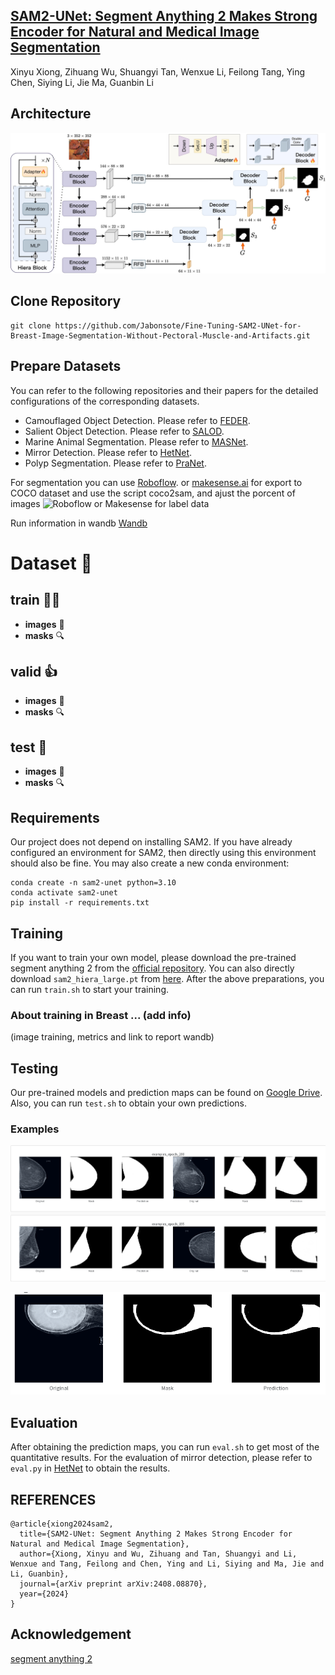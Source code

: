 ## [SAM2-UNet: Segment Anything 2 Makes Strong Encoder for Natural and Medical Image Segmentation](https://arxiv.org/abs/2408.08870)
Xinyu Xiong, Zihuang Wu, Shuangyi Tan, Wenxue Li, Feilong Tang, Ying Chen, Siying Li, Jie Ma, Guanbin Li

  ## Architecture
![framework](./sam2unet.jpg)

## Clone Repository
```shell
git clone https://github.com/Jabonsote/Fine-Tuning-SAM2-UNet-for-Breast-Image-Segmentation-Without-Pectoral-Muscle-and-Artifacts.git
```

## Prepare Datasets
You can refer to the following repositories and their papers for the detailed configurations of the corresponding datasets.
- Camouflaged Object Detection. Please refer to [FEDER](https://github.com/ChunmingHe/FEDER).
- Salient Object Detection. Please refer to [SALOD](https://github.com/moothes/SALOD).
- Marine Animal Segmentation. Please refer to [MASNet](https://github.com/zhenqifu/MASNet).
- Mirror Detection. Please refer to [HetNet](https://github.com/Catherine-R-He/HetNet).
- Polyp Segmentation. Please refer to [PraNet](https://github.com/DengPingFan/PraNet).

For segmentation you can use [Roboflow](https://universe.roboflow.com/). or [makesense.ai](https://www.makesense.ai/) for export to COCO dataset and use the script coco2sam, and ajust the porcent of images
![Roboflow or Makesense for label data](/img/ro.gif)


Run information in wandb [Wandb](https://wandb.ai/javier-ramirez-gonzalez/SAM2-UNet-training)


**Dataset** 📁
==========

**train** 🏋️‍♂️
--------

* **images** 📸
* **masks** 🔍

**valid** 👍
--------

* **images** 📸
* **masks** 🔍

**test** 🤔
--------

* **images** 📸
* **masks** 🔍


## Requirements
Our project does not depend on installing SAM2. If you have already configured an environment for SAM2, then directly using this environment should also be fine. You may also create a new conda environment:

```shell
conda create -n sam2-unet python=3.10
conda activate sam2-unet
pip install -r requirements.txt
```

## Training
If you want to train your own model, please download the pre-trained segment anything 2 from the [official repository](https://github.com/facebookresearch/segment-anything-2). You can also directly download `sam2_hiera_large.pt` from [here](https://dl.fbaipublicfiles.com/segment_anything_2/072824/sam2_hiera_large.pt). After the above preparations, you can run `train.sh` to start your training.


### About training in Breast ... (add info)

(image training, metrics and link to report wandb)


## Testing
Our pre-trained models and prediction maps can be found on [Google Drive](https://drive.google.com/drive/folders/1w2fK8kLhtEmMWZ6G6w9_J17xwgfm3lev?usp=drive_link). Also, you can run `test.sh` to obtain your own predictions.

### Examples

![Inferences during training](/img/inferences.png)

![Inferences during training](/img/inference1.png)


## Evaluation
After obtaining the prediction maps, you can run `eval.sh` to get most of the quantitative results. For the evaluation of mirror detection, please refer to `eval.py` in [HetNet](https://github.com/Catherine-R-He/HetNet) to obtain the results.

## REFERENCES

```
@article{xiong2024sam2,
  title={SAM2-UNet: Segment Anything 2 Makes Strong Encoder for Natural and Medical Image Segmentation},
  author={Xiong, Xinyu and Wu, Zihuang and Tan, Shuangyi and Li, Wenxue and Tang, Feilong and Chen, Ying and Li, Siying and Ma, Jie and Li, Guanbin},
  journal={arXiv preprint arXiv:2408.08870},
  year={2024}
}
```

## Acknowledgement
[segment anything 2](https://github.com/facebookresearch/segment-anything-2)
